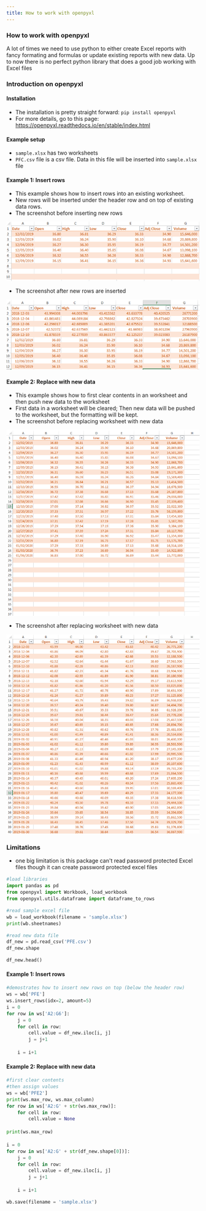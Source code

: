 ```yaml
---
title: How to work with openpyxl
---
```



### How to work with openpyxl


A lot of times we need to use python to either create Excel reports with fancy formating and formulas or update existing reports with new data. Up to now there is no perfect python library that does a good job working with Excel files

### Introduction on openpyxl

#### Installation
- The installation is pretty straight forward: `pip install openpyxl`
- For more details, go to this page: https://openpyxl.readthedocs.io/en/stable/index.html

#### Example setup
- `sample.xlsx` has two worksheets
- `PFC.csv` file is a csv file. Data in this file will be inserted into `sample.xlsx` file

#### Example 1: Insert rows
- This example shows how to insert rows into an existing worksheet.
- New rows will be inserted under the header row and on top of existing data rows.
- The screenshot before inserting new rows

![title](img/openpyxl-1.png)

- The screenshot after new rows are inserted

![title](img/openpyxl-2.png)

#### Example 2: Replace with new data
- This example shows how to first clear contents in an worksheet and then push new data to the worksheet
- First data in a worksheet will be cleared; Then new data will be pushed to the worksheet, but the formatting will be kept.
- The screenshot before replacing worksheet with new data

![title](img/openpyxl-3.png)

- The screenshot after replacing worksheet with new data

![title](img/openpyxl-4.png)

### Limitations
- one big limitation is this package can't read password protected Excel files though it can create password protected excel files





```python
#load libraries
import pandas as pd
from openpyxl import Workbook, load_workbook
from openpyxl.utils.dataframe import dataframe_to_rows
```


```python
#read sample excel file
wb = load_workbook(filename = 'sample.xlsx')
print(wb.sheetnames)
```


```python
#read new data file
df_new = pd.read_csv('PFE.csv')
df_new.shape
```


```python
df_new.head()
```

#### Example 1: Insert rows


```python
#demostrates how to insert new rows on top (below the header row)
ws = wb['PFE']
ws.insert_rows(idx=2, amount=5)
i = 0
for row in ws['A2:G6']:
    j = 0
    for cell in row:
        cell.value = df_new.iloc[i, j]
        j = j+1

    i = i+1
```

#### Example 2: Replace with new data


```python
#first clear contents 
#then assign values
ws = wb['PFE2']
print(ws.max_row, ws.max_column)
for row in ws['A2:G' + str(ws.max_row)]:
    for cell in row:
        cell.value = None

print(ws.max_row)

i = 0
for row in ws['A2:G' + str(df_new.shape[0])]:
    j = 0
    for cell in row:
        cell.value = df_new.iloc[i, j]
        j = j+1

    i = i+1

```


```python
wb.save(filename = 'sample.xlsx')
```


```python

```
